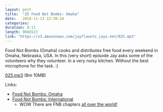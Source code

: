 ```yaml
---
layout: post
title:  "25 Food Not Bombs: Omaha"
date:   2018-11-13 22:30:34
categories: 
duration: 8:11
length: 9666523
link: "https://s3.amazonaws.com/jayflaunts.jays.net/025.mp3"
---
```


Food Not Bombs (Omaha) cooks and distributes free food every weekend in
Omaha, Nebraska, USA. In this (very short) episode Jay asks some of the volunteers
why they volunteer. In a very noisy kitchen. Without the best microphone for the task. :)

<a href="{{site.storage_url}}/025.mp3" target="_blank">025.mp3</a> (8m 10MB) 

Links:
* [Food Not Bombs: Omaha](https://www.facebook.com/groups/OmahaFNB/)
* [Food Not Bombs: International](http://foodnotbombs.net)
  * WOW There are FNB chapters [all over the world!](https://www.google.com/maps/d/u/0/viewer?mid=1odh04z_GPLDvrC28K5rmi8J28lM&hl=en_US&ll=4.5654735507102915%2C8.4375&z=2)


